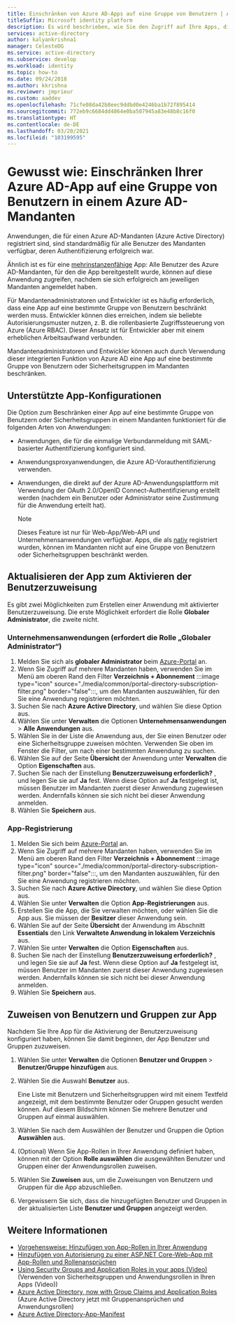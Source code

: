 ```yaml
---
title: Einschränken von Azure AD-Apps auf eine Gruppe von Benutzern | Azure
titleSuffix: Microsoft identity platform
description: Es wird beschrieben, wie Sie den Zugriff auf Ihre Apps, die für Azure AD registriert sind, auf eine Gruppe von ausgewählten Benutzern beschränken.
services: active-directory
author: kalyankrishna1
manager: CelesteDG
ms.service: active-directory
ms.subservice: develop
ms.workload: identity
ms.topic: how-to
ms.date: 09/24/2018
ms.author: kkrishna
ms.reviewer: jmprieur
ms.custom: aaddev
ms.openlocfilehash: 71cfe08da42b8eec9ddbd0e4246ba1b72f895414
ms.sourcegitcommit: 772eb9c6684dd4864e0ba507945a83e48b8c16f0
ms.translationtype: HT
ms.contentlocale: de-DE
ms.lasthandoff: 03/20/2021
ms.locfileid: "103199595"
---
```

# <a name="how-to-restrict-your-azure-ad-app-to-a-set-of-users-in-an-azure-ad-tenant"></a>Gewusst wie: Einschränken Ihrer Azure AD-App auf eine Gruppe von Benutzern in einem Azure AD-Mandanten

Anwendungen, die für einen Azure AD-Mandanten (Azure Active Directory) registriert sind, sind standardmäßig für alle Benutzer des Mandanten verfügbar, deren Authentifizierung erfolgreich war.

Ähnlich ist es für eine [mehrinstanzenfähige](howto-convert-app-to-be-multi-tenant.md) App: Alle Benutzer des Azure AD-Mandanten, für den die App bereitgestellt wurde, können auf diese Anwendung zugreifen, nachdem sie sich erfolgreich am jeweiligen Mandanten angemeldet haben.

Für Mandantenadministratoren und Entwickler ist es häufig erforderlich, dass eine App auf eine bestimmte Gruppe von Benutzern beschränkt werden muss. Entwickler können dies erreichen, indem sie beliebte Autorisierungsmuster nutzen, z. B. die rollenbasierte Zugriffssteuerung von Azure (Azure RBAC). Dieser Ansatz ist für Entwickler aber mit einem erheblichen Arbeitsaufwand verbunden.

Mandantenadministratoren und Entwickler können auch durch Verwendung dieser integrierten Funktion von Azure AD eine App auf eine bestimmte Gruppe von Benutzern oder Sicherheitsgruppen im Mandanten beschränken.

## <a name="supported-app-configurations"></a>Unterstützte App-Konfigurationen

Die Option zum Beschränken einer App auf eine bestimmte Gruppe von Benutzern oder Sicherheitsgruppen in einem Mandanten funktioniert für die folgenden Arten von Anwendungen:

- Anwendungen, die für die einmalige Verbundanmeldung mit SAML-basierter Authentifizierung konfiguriert sind.
- Anwendungsproxyanwendungen, die Azure AD-Vorauthentifizierung verwenden.
- Anwendungen, die direkt auf der Azure AD-Anwendungsplattform mit Verwendung der OAuth 2.0/OpenID Connect-Authentifizierung erstellt werden (nachdem ein Benutzer oder Administrator seine Zustimmung für die Anwendung erteilt hat).

     > [!NOTE]
     > Dieses Feature ist nur für Web-App/Web-API und Unternehmensanwendungen verfügbar. Apps, die als [nativ](./quickstart-register-app.md) registriert wurden, können im Mandanten nicht auf eine Gruppe von Benutzern oder Sicherheitsgruppen beschränkt werden.

## <a name="update-the-app-to-enable-user-assignment"></a>Aktualisieren der App zum Aktivieren der Benutzerzuweisung

Es gibt zwei Möglichkeiten zum Erstellen einer Anwendung mit aktivierter Benutzerzuweisung. Die erste Möglichkeit erfordert die Rolle **Globaler Administrator**, die zweite nicht.

### <a name="enterprise-applications-requires-the-global-administrator-role"></a>Unternehmensanwendungen (erfordert die Rolle „Globaler Administrator“)

1. Melden Sie sich als **globaler Administrator** beim <a href="https://portal.azure.com/" target="_blank">Azure-Portal</a> an.
1. Wenn Sie Zugriff auf mehrere Mandanten haben, verwenden Sie im Menü am oberen Rand den Filter **Verzeichnis + Abonnement** :::image type="icon" source="./media/common/portal-directory-subscription-filter.png" border="false":::, um den Mandanten auszuwählen, für den Sie eine Anwendung registrieren möchten.
1. Suchen Sie nach **Azure Active Directory**, und wählen Sie diese Option aus.
1. Wählen Sie unter **Verwalten** die Optionen **Unternehmensanwendungen** > **Alle Anwendungen** aus.
1. Wählen Sie in der Liste die Anwendung aus, der Sie einen Benutzer oder eine Sicherheitsgruppe zuweisen möchten. 
    Verwenden Sie oben im Fenster die Filter, um nach einer bestimmten Anwendung zu suchen.
1. Wählen Sie auf der Seite **Übersicht** der Anwendung unter **Verwalten** die Option **Eigenschaften** aus.
1. Suchen Sie nach der Einstellung **Benutzerzuweisung erforderlich?** , und legen Sie sie auf **Ja** fest. Wenn diese Option auf **Ja** festgelegt ist, müssen Benutzer im Mandanten zuerst dieser Anwendung zugewiesen werden. Andernfalls können sie sich nicht bei dieser Anwendung anmelden.
1. Wählen Sie **Speichern** aus.

### <a name="app-registration"></a>App-Registrierung

1. Melden Sie sich beim <a href="https://portal.azure.com/" target="_blank">Azure-Portal</a> an.
1. Wenn Sie Zugriff auf mehrere Mandanten haben, verwenden Sie im Menü am oberen Rand den Filter **Verzeichnis + Abonnement** :::image type="icon" source="./media/common/portal-directory-subscription-filter.png" border="false":::, um den Mandanten auszuwählen, für den Sie eine Anwendung registrieren möchten.
1. Suchen Sie nach **Azure Active Directory**, und wählen Sie diese Option aus.
1. Wählen Sie unter **Verwalten** die Option **App-Registrierungen** aus.
1. Erstellen Sie die App, die Sie verwalten möchten, oder wählen Sie die App aus. Sie müssen der **Besitzer** dieser Anwendung sein.
1. Wählen Sie auf der Seite **Übersicht** der Anwendung im Abschnitt **Essentials** den Link **Verwaltete Anwendung in lokalem Verzeichnis** aus.
1. Wählen Sie unter **Verwalten** die Option **Eigenschaften** aus.
1. Suchen Sie nach der Einstellung **Benutzerzuweisung erforderlich?** , und legen Sie sie auf **Ja** fest. Wenn diese Option auf **Ja** festgelegt ist, müssen Benutzer im Mandanten zuerst dieser Anwendung zugewiesen werden. Andernfalls können sie sich nicht bei dieser Anwendung anmelden.
1. Wählen Sie **Speichern** aus.

## <a name="assign-users-and-groups-to-the-app"></a>Zuweisen von Benutzern und Gruppen zur App

Nachdem Sie Ihre App für die Aktivierung der Benutzerzuweisung konfiguriert haben, können Sie damit beginnen, der App Benutzer und Gruppen zuzuweisen.

1. Wählen Sie unter **Verwalten** die Optionen **Benutzer und Gruppen** > **Benutzer/Gruppe hinzufügen** aus.
1. Wählen Sie die Auswahl **Benutzer** aus. 

     Eine Liste mit Benutzern und Sicherheitsgruppen wird mit einem Textfeld angezeigt, mit dem bestimmte Benutzer oder Gruppen gesucht werden können. Auf diesem Bildschirm können Sie mehrere Benutzer und Gruppen auf einmal auswählen.

1. Wählen Sie nach dem Auswählen der Benutzer und Gruppen die Option **Auswählen** aus.
1. (Optional) Wenn Sie App-Rollen in Ihrer Anwendung definiert haben, können mit der Option **Rolle auswählen** die ausgewählten Benutzer und Gruppen einer der Anwendungsrollen zuweisen. 
1. Wählen Sie **Zuweisen** aus, um die Zuweisungen von Benutzern und Gruppen für die App abzuschließen. 
1. Vergewissern Sie sich, dass die hinzugefügten Benutzer und Gruppen in der aktualisierten Liste **Benutzer und Gruppen** angezeigt werden.

## <a name="more-information"></a>Weitere Informationen

- [Vorgehensweise: Hinzufügen von App-Rollen in Ihrer Anwendung](./howto-add-app-roles-in-azure-ad-apps.md)
- [Hinzufügen von Autorisierung zu einer ASP.NET Core-Web-App mit App-Rollen und Rollenansprüchen](https://github.com/Azure-Samples/active-directory-aspnetcore-webapp-openidconnect-v2/tree/master/5-WebApp-AuthZ/5-1-Roles)
- [Using Security Groups and Application Roles in your apps (Video)](https://www.youtube.com/watch?v=LRoc-na27l0) (Verwenden von Sicherheitsgruppen und Anwendungsrollen in Ihren Apps (Video))
- [Azure Active Directory, now with Group Claims and Application Roles](https://techcommunity.microsoft.com/t5/Azure-Active-Directory-Identity/Azure-Active-Directory-now-with-Group-Claims-and-Application/ba-p/243862) (Azure Active Directory jetzt mit Gruppenansprüchen und Anwendungsrollen)
- [Azure Active Directory-App-Manifest](./reference-app-manifest.md)
